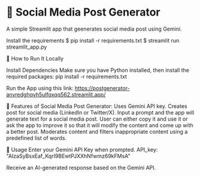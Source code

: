 # 💬 Social Media Post Generator

A simple Streamlit app that geenerates social media post using Gemini. 


Install the requirements
$ pip install -r requirements.txt
$ streamlit run streamlit_app.py


🚀 How to Run It Locally

Install Dependencies Make sure you have Python installed, then install the required packages: pip install -r requirements.txt

Run the App using this link: https://postgenerator-anvredghqyh5ulfqxqq562.streamlit.app/

🏥 Features of Social Media Post Generator: Uses Gemini API key. Creates post for social media (LinkedIn or Twitter/X). Input a prompt and the app will generate text for a social media post. User can either copy it and use it or ask the app to improve it so that it will modify the content and come up with a better post. Moderates content and filters inappropriate content using a predefined list of words. 

🔑 Usage Enter your Gemini API Key when prompted. API_key: "AIzaSyBsxEaf_KqrI9BEwtPJXXhNfwmz69kFMsA"

Receive an AI-generated response based on the Gemini API.
